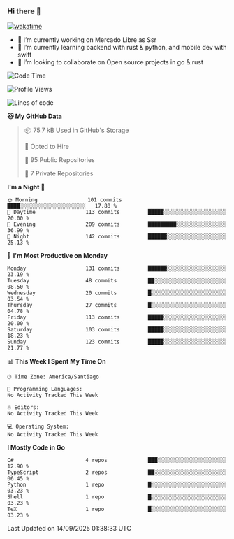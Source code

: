 ### Hi there 👋

[![wakatime](https://wakatime.com/badge/user/330beacb-fb27-4e32-bc38-f8f521bcf832.svg)](https://wakatime.com/@330beacb-fb27-4e32-bc38-f8f521bcf832)

- 🔭 I’m currently working on Mercado Libre as Ssr
- 🌱 I’m currently learning backend with rust & python, and mobile dev with swift
- 👯 I’m looking to collaborate on Open source projects in go & rust

<!--START_SECTION:waka-->
![Code Time](http://img.shields.io/badge/Code%20Time-796%20hrs%2028%20mins-blue)

![Profile Views](http://img.shields.io/badge/Profile%20Views-0-blue)

![Lines of code](https://img.shields.io/badge/From%20Hello%20World%20I%27ve%20Written-3.6%20million%20lines%20of%20code-blue)

**🐱 My GitHub Data** 

> 📦 75.7 kB Used in GitHub's Storage 
 > 
> 💼 Opted to Hire
 > 
> 📜 95 Public Repositories 
 > 
> 🔑 7 Private Repositories 
 > 
**I'm a Night 🦉** 

```text
🌞 Morning                101 commits         ████░░░░░░░░░░░░░░░░░░░░░   17.88 % 
🌆 Daytime                113 commits         █████░░░░░░░░░░░░░░░░░░░░   20.00 % 
🌃 Evening                209 commits         █████████░░░░░░░░░░░░░░░░   36.99 % 
🌙 Night                  142 commits         ██████░░░░░░░░░░░░░░░░░░░   25.13 % 
```
📅 **I'm Most Productive on Monday** 

```text
Monday                   131 commits         ██████░░░░░░░░░░░░░░░░░░░   23.19 % 
Tuesday                  48 commits          ██░░░░░░░░░░░░░░░░░░░░░░░   08.50 % 
Wednesday                20 commits          █░░░░░░░░░░░░░░░░░░░░░░░░   03.54 % 
Thursday                 27 commits          █░░░░░░░░░░░░░░░░░░░░░░░░   04.78 % 
Friday                   113 commits         █████░░░░░░░░░░░░░░░░░░░░   20.00 % 
Saturday                 103 commits         █████░░░░░░░░░░░░░░░░░░░░   18.23 % 
Sunday                   123 commits         █████░░░░░░░░░░░░░░░░░░░░   21.77 % 
```


📊 **This Week I Spent My Time On** 

```text
🕑︎ Time Zone: America/Santiago

💬 Programming Languages: 
No Activity Tracked This Week

🔥 Editors: 
No Activity Tracked This Week

💻 Operating System: 
No Activity Tracked This Week
```

**I Mostly Code in Go** 

```text
C#                       4 repos             ███░░░░░░░░░░░░░░░░░░░░░░   12.90 % 
TypeScript               2 repos             ██░░░░░░░░░░░░░░░░░░░░░░░   06.45 % 
Python                   1 repo              █░░░░░░░░░░░░░░░░░░░░░░░░   03.23 % 
Shell                    1 repo              █░░░░░░░░░░░░░░░░░░░░░░░░   03.23 % 
TeX                      1 repo              █░░░░░░░░░░░░░░░░░░░░░░░░   03.23 % 
```




 Last Updated on 14/09/2025 01:38:33 UTC
<!--END_SECTION:waka-->
